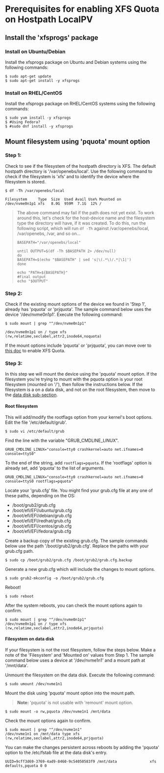 # Prerequisites for enabling XFS Quota on Hostpath LocalPV

## Install the 'xfsprogs' package

### Install on Ubuntu/Debian

Install the xfsprogs package on Ubuntu and Debian systems using the following commands:
```console
$ sudo apt-get update
$ sudo apt-get install -y xfsprogs
```

### Install on RHEL/CentOS

Install the xfsprogs package on RHEL/CentOS systems using the following commands:
```console
$ sudo yum install -y xfsprogs
$ #Using Fedora?
$ #sudo dnf install -y xfsprogs
```

## Mount filesystem using 'pquota' mount option

### Step 1:
Check to see if the filesystem of the hostpath directory is XFS. The default hostpath directory is '/var/openebs/local'. Use the following command to check if the filesystem is 'xfs' and to identify the device where the filesystem is stored.
```console
$ df -Th /var/openebs/local

Filesystem     Type  Size  Used Avail Use% Mounted on
/dev/nvme0n1p1 xfs   8.0G  959M  7.1G  12% /
```
>The above command may fail if the path does not yet exist. To work around this, let's check for the host-device name and the filesystem type the directory will have, if it was created. To do this, run the following script, which will run `df -Th` against /var/openebs/local, /var/openebs, /var, and so on...
>```console
>BASEPATH="/var/openebs/local"
>
>until OUTPUT=$(df -Th $BASEPATH 2> /dev/null)
>do
>BASEPATH=$(echo "$BASEPATH" | sed 's|\(.*\)/.*|\1|')
>done
>
>echo "PATH=${BASEPATH}"
>#Final output
>echo "$OUTPUT"
>```

### Step 2: 
Check if the existing mount options of the device we found in 'Step 1', already has 'pquota' or 'prjquota'. The sample command below uses the device '/dev/nvme0n1p1'. Execute the following command:
```console
$ sudo mount | grep "^/dev/nvme0n1p1"

/dev/nvme0n1p1 on / type xfs (rw,relatime,seclabel,attr2,inode64,noquota)
```
If the mount options include 'pquota' or 'prjquota', you can move over to [this doc](./enable-xfs-quota.md) to enable XFS Quota.

### Step 3:
In this step we will mount the device using the 'pquota' mount option. If the filesystem you're trying to mount with the pquota option is your root filesystem (mounted on '/'), then follow the instructions below. If the filesystem is a on a data disk, and not on the root filesystem, then move to the [data disk sub-section](#filesystem-on-data-disk).

#### **Root filesystem**

This will add/modify the rootflags option from your kernel's boot options.
Edit the file '/etc/default/grub'.
```console
$ sudo vi /etc/default/grub
```

Find the line with the variable "GRUB_CMDLINE_LINUX".
```console
GRUB_CMDLINE_LINUX="console=tty0 crashkernel=auto net.ifnames=0 console=ttyS0"
```

To the end of the string, add `rootflags=pquota`. If the 'rootflags' option is already set, add 'pquota' to the list of arguments.
```console
GRUB_CMDLINE_LINUX="console=tty0 crashkernel=auto net.ifnames=0 console=ttyS0 rootflags=pquota"
```

Locate your 'grub.cfg' file. You might find your grub.cfg file at any one of these paths, depending on the OS:
- /boot/grub2/grub.cfg 
- /boot/efi/EFI/ubuntu/grub.cfg
- /boot/efi/EFI/debian/grub.cfg
- /boot/efi/EFI/redhat/grub.cfg
- /boot/efi/EFI/centos/grub.cfg
- /boot/efi/EFI/fedora/grub.cfg

Create a backup copy of the existing grub.cfg. The sample commands below use the path '/boot/grub2/grub.cfg'. Replace the paths with your grub.cfg path.
```console
$ sudo cp /boot/grub2/grub.cfg /boot/grub2/grub.cfg.backup
```

Generate a new grub.cfg which will include the changes to mount options.
```console
$ sudo grub2-mkconfig -o /boot/grub2/grub.cfg
```

Reboot!
```console
$ sudo reboot
```

After the system reboots, you can check the mount options again to confirm.
```console
$ sudo mount | grep "^/dev/nvme0n1p1"
/dev/nvme0n1p1 on / type xfs (rw,relatime,seclabel,attr2,inode64,prjquota)
```

#### **Filesystem on data disk**

If your filesystem is not the root filesystem, follow the steps below.
Make a note of the 'Filesystem' and 'Mounted on' values from Step 1.
The sample command below uses a device at '/dev/nvme1n1' and a mount path at '/mnt/data'.

Unmount the filesystem on the data disk. Execute the following command:
```console
$ sudo umount /dev/nvme1n1
```

Mount the disk using 'pquota' mount option into the mount path.
> **Note:** 'pquota' is not usable with 'remount' mount option.
```console
$ sudo mount -o rw,pquota /dev/nvme1n1 /mnt/data
```

Check the mount options again to confirm.
```console
$ sudo mount | grep "^/dev/nvme1n1"
/dev/nvme1n1 on /mnt/data type xfs (rw,relatime,seclabel,attr2,inode64,prjquota)
```

You can make the changes persistent across reboots by adding the 'pquota' option to the /etc/fstab file at the data disk's entry.
```console
UUID=9cff3d69-3769-4ad9-8460-9c54050583f9 /mnt/data               xfs     defaults,pquota 0 0
```